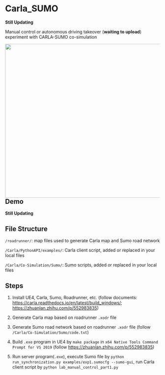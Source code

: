 # Carla_SUMO
**Still Updating**

Manual control or autonomous driving takeover (**waiting to upload**) experiment with CARLA-SUMO co-simulation

<img align="center" src="https://github.com/404nofound/Carla_SUMO/blob/main/media/exp_env.png" alt="" width="740" height="500" style="display: inline; float: right"/>

## Demo

**Still Updating**

## File Structure

`/roadrunner/`: map files used to generate Carla map and Sumo road network

`/Carla/PythonAPI/examples/`: Carla client script, added or replaced in your local files

`/Carla/Co-Simulation/Sumo/`: Sumo scripts, added or replaced in your local files

## Steps

1. Install UE4, Carla, Sumo, Roadrunner, etc. (follow documents: https://carla.readthedocs.io/en/latest/build_windows/; https://zhuanlan.zhihu.com/p/552983835)

2. Generate Carla map based on roadrunner `.xodr` file
3. Generate Sumo road network based on roadrunner `.xodr` file (follow `/Carla/Co-Simulation/Sumo/code.txt`)
4. Build `.exe` program in UE4 by `make package` in `x64 Native Tools Command Prompt for VS 2019` (follow https://zhuanlan.zhihu.com/p/552983835)

4. Run server program(`.exe`), execute Sumo file by `python run_synchronization.py examples/exp1.sumocfg --sumo-gui`, run Carla client script by `python lab_manual_control_part1.py`

